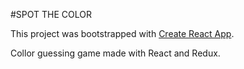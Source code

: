 #SPOT THE COLOR

This project was bootstrapped with [Create React App](https://github.com/facebookincubator/create-react-app).

Collor guessing game made with React and Redux.
